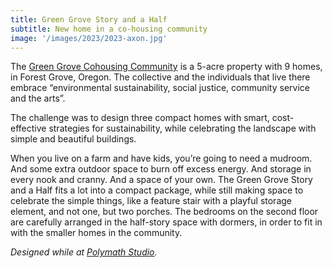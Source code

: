 ```yaml
---
title: Green Grove Story and a Half
subtitle: New home in a co-housing community
image: '/images/2023/2023-axon.jpg'
---
```


The [Green Grove Cohousing Community](https://greengrovecoho.org/) is a 5-acre property with 9 homes, in Forest Grove, Oregon. The collective and the individuals that live there embrace “environmental sustainability, social justice, community service and the arts”.

The challenge was to design three compact homes with smart, cost-effective strategies for sustainability, while celebrating the landscape with simple and beautiful buildings.

When you live on a farm and have kids, you’re going to need a mudroom. And some extra outdoor space to burn off excess energy. And storage in every nook and cranny. And a space of your own. The Green Grove Story and a Half fits a lot into a compact package, while still making space to celebrate the simple things, like a feature stair with a playful storage element, and not one, but two porches. The bedrooms on the second floor are carefully arranged in the half-story space with dormers, in order to fit in with the smaller homes in the community.

*Designed while at [Polymath Studio](https://www.polymath.shop/).*